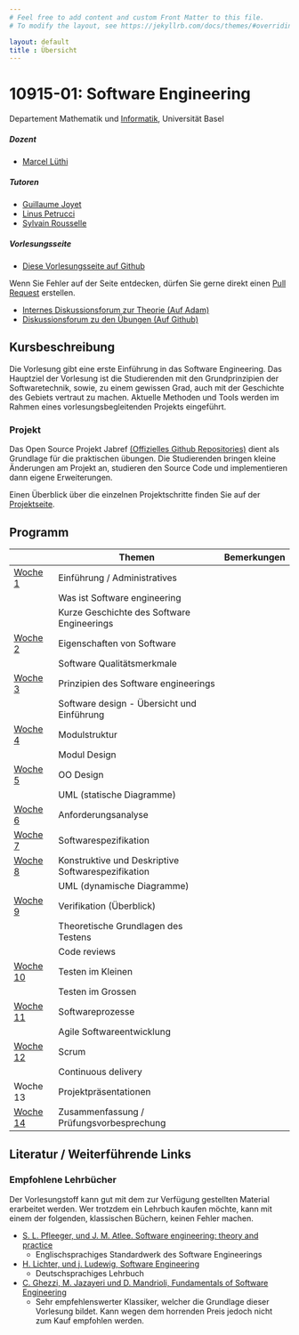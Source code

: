 ```yaml
---
# Feel free to add content and custom Front Matter to this file.
# To modify the layout, see https://jekyllrb.com/docs/themes/#overriding-theme-defaults

layout: default
title : Übersicht
---
```


# 10915-01: Software Engineering

Departement Mathematik und [Informatik](http://informatik.unibas.ch/), Universität Basel


##### Dozent
* [Marcel Lüthi](mailto:marcel.luethi@unibas.ch)

##### Tutoren

* [Guillaume Joyet](mailto:guillaume.joyet@unibas.ch)
* [Linus Petrucci](mailto:l.petrucci@stud.unibas.ch)
* [Sylvain Rousselle](mailto:sylvain.rousselle@unibas.ch)

##### Vorlesungsseite

* [Diese Vorlesungsseite auf Github](https://github.com/unibas-marcelluethi/software-engineering)

Wenn Sie Fehler auf der Seite entdecken, dürfen Sie gerne direkt einen [Pull Request](https://docs.github.com/en/pull-requests/collaborating-with-pull-requests/proposing-changes-to-your-work-with-pull-requests/creating-a-pull-request) erstellen. 

* [Internes Diskussionsforum zur Theorie (Auf Adam)](https://adam.unibas.ch/goto_adam_frm_1435344.html)
* [Diskussionsforum zu den Übungen (Auf Github)](https://github.com/unibas-marcelluethi/jabref/discussions)

## Kursbeschreibung

Die Vorlesung gibt eine erste Einführung in das Software Engineering.
Das Hauptziel der Vorlesung ist die Studierenden mit den Grundprinzipien der Softwaretechnik, sowie, zu einem gewissen Grad, auch mit der Geschichte des Gebiets vertraut zu machen.
Aktuelle Methoden und Tools werden im Rahmen eines vorlesungsbegleitenden Projekts eingeführt.

### Projekt

Das Open Source Projekt Jabref [(Offizielles Github Repositories)](https://github.com/jabref/jabref) dient als Grundlage für die praktischen
übungen. Die Studierenden bringen kleine Änderungen am Projekt an, studieren den Source Code und implementieren dann eigene Erweiterungen.

Einen Überblick über die einzelnen Projektschritte finden Sie auf der [Projektseite](project/project-summary.html).

## Programm

|  | Themen | Bemerkungen |
|------| ----- | --------- |
|[Woche 1](week1/index) | Einführung / Administratives  | |
|    | Was ist Software engineering  | |
|    | Kurze Geschichte des Software Engineerings  | |
|[Woche 2](week2/index) | Eigenschaften von Software | |
|    |  Software Qualitätsmerkmale | |
|[Woche 3](underconstruction) | Prinzipien des Software engineerings   | |
|    | Software design - Übersicht und Einführung |  |
|[Woche 4](underconstruction) | Modulstruktur  | |
|    | Modul Design  | |
|[Woche 5](underconstruction) | OO Design | |
|    | UML (statische Diagramme)  | |
|[Woche 6](underconstruction)   | Anforderungsanalyse   | |
|[Woche 7](underconstruction) | Softwarespezifikation  |  |
|[Woche 8](underconstruction) | Konstruktive und Deskriptive Softwarespezifikation  |  |
|    | UML (dynamische Diagramme)  | |
|[Woche 9](underconstruction) | Verifikation (Überblick)  | |
|    | Theoretische Grundlagen des Testens| |
|    | Code reviews | |
| [Woche 10](underconstruction) | Testen im Kleinen   | |
|| Testen im Grossen ||
| [Woche 11](underconstruction)    | Softwareprozesse | |
|             | Agile Softwareentwicklung   | |
| [Woche 12](underconstruction)| Scrum  | |
|         | Continuous delivery | |
| Woche 13 | Projektpräsentationen | |
| [Woche 14](underconstruction)     |Zusammenfassung / Prüfungsvorbesprechung |  |


## Literatur / Weiterführende Links

### Empfohlene Lehrbücher

Der Vorlesungstoff kann gut mit dem zur Verfügung gestellten Material erarbeitet werden.
Wer trotzdem ein Lehrbuch kaufen möchte, kann mit einem der folgenden, klassischen Büchern, keinen Fehler machen. 


* [S. L. Pfleeger, und J. M. Atlee. Software engineering: theory and practice](https://www.pearson.com/us/higher-education/program/Pfleeger-Pfleeger-Software-Engineering-4-4th-Edition/PGM58925.html)
    * Englischsprachiges Standardwerk des Software Engineerings
* [H. Lichter, und j. Ludewig, Software Engineering](https://www.swc.rwth-aachen.de/se_buch/zweiteAuflage/)
    * Deutschsprachiges Lehrbuch
* [C. Ghezzi, M. Jazayeri und D. Mandrioli, Fundamentals of Software Engineering](https://www.pearson.com/us/higher-education/program/Ghezzi-Fundamentals-of-Software-Engineering-2nd-Edition/PGM13112.html)
    * Sehr empfehlenswerter Klassiker, welcher die Grundlage dieser Vorlesung bildet. Kann wegen dem horrenden Preis jedoch nicht zum Kauf empfohlen werden.

